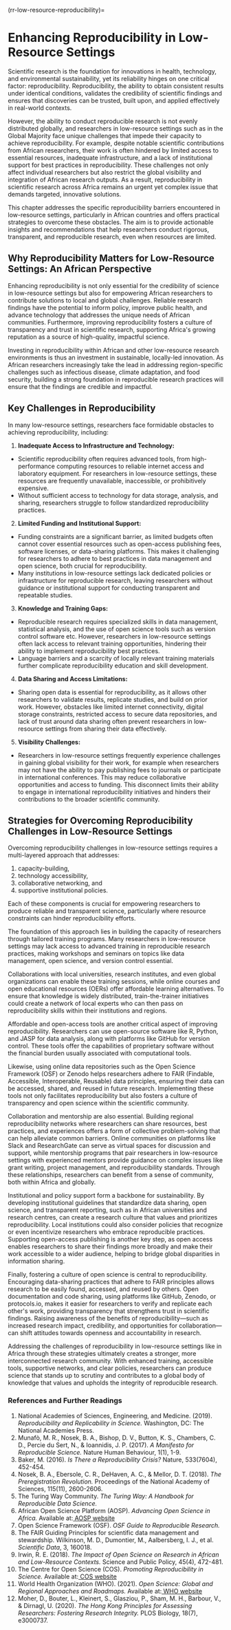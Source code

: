 (rr-low-resource-reproducibility)=
# Enhancing Reproducibility in Low-Resource Settings

Scientific research is the foundation for innovations in health, technology, and environmental sustainability, yet its reliability hinges on one critical factor: reproducibility.
Reproducibility, the ability to obtain consistent results under identical conditions, validates the credibility of scientific findings and ensures that discoveries can be trusted, built upon, and applied effectively in real-world contexts. 

However, the ability to conduct reproducible research is not evenly distributed globally, and researchers in low-resource settings such as in the Global Majority face unique challenges that impede their capacity to achieve reproducibility.
For example, despite notable scientific contributions from African researchers, their work is often hindered by limited access to essential resources, inadequate infrastructure, and a lack of institutional support for best practices in reproducibility.
These challenges not only affect individual researchers but also restrict the global visibility and integration of African research outputs.
As a result, reproducibility in scientific research across Africa remains an urgent yet complex issue that demands targeted, innovative solutions.

This chapter addresses the specific reproducibility barriers encountered in low-resource settings, particularly in African countries and offers practical strategies to overcome these obstacles. 
The aim is to provide actionable insights and recommendations that help researchers conduct rigorous, transparent, and reproducible research, even when resources are limited.

## Why Reproducibility Matters for Low-Resource Settings: An African Perspective

Enhancing reproducibility is not only essential for the credibility of science in low-resource settings but also for empowering African researchers to contribute solutions to local and global challenges.
Reliable research findings have the potential to inform policy, improve public health, and advance technology that addresses the unique needs of African communities.
Furthermore, improving reproducibility fosters a culture of transparency and trust in scientific research, supporting Africa's growing reputation as a source of high-quality, impactful science.

Investing in reproducibility within African and other low-resource research environments is thus an investment in sustainable, locally-led innovation.
As African researchers increasingly take the lead in addressing region-specific challenges such as infectious disease, climate adaptation, and food security, building a strong foundation in reproducible research practices will ensure that the findings are credible and impactful.


## Key Challenges in Reproducibility

In many low-resource settings, researchers face formidable obstacles to achieving reproducibility, including:

1. **Inadequate Access to Infrastructure and Technology:**
* Scientific reproducibility often requires advanced tools, from high-performance computing resources to reliable internet access and laboratory equipment.
For researchers in low-resource settings, these resources are frequently unavailable, inaccessible, or prohibitively expensive.
* Without sufficient access to technology for data storage, analysis, and sharing, researchers struggle to follow standardized reproducibility practices.
2. **Limited Funding and Institutional Support:**
* Funding constraints are a significant barrier, as limited budgets often cannot cover essential resources such as open-access publishing fees, software licenses, or data-sharing platforms. 
This makes it challenging for researchers to adhere to best practices in data management and open science, both crucial for reproducibility.
* Many institutions in low-resource settings lack dedicated policies or infrastructure for reproducible research, leaving researchers without guidance or institutional support for conducting transparent and repeatable studies.
3. **Knowledge and Training Gaps:**
* Reproducible research requires specialized skills in data management, statistical analysis, and the use of open science tools such as version control software etc. 
However, researchers in low-resource settings often lack access to relevant training opportunities, hindering their ability to implement reproducibility best practices.
* Language barriers and a scarcity of locally relevant training materials further complicate reproducibility education and skill development.
4. **Data Sharing and Access Limitations:**
* Sharing open data is essential for reproducibility, as it allows other researchers to validate results, replicate studies, and build on prior work. 
However, obstacles like limited internet connectivity, digital storage constraints, restricted access to secure data repositories, and lack of trust around data sharing often prevent researchers in low-resource settings from sharing their data effectively.
5. **Visibility Challenges:**
* Researchers in low-resource settings frequently experience challenges in gaining global visibility for their work, for example when researchers may not have the ability to pay publishing fees to journals or participate in international conferences. 
This may reduce collaborative opportunities and access to funding. This disconnect limits their ability to engage in international reproducibility initiatives and hinders their contributions to the broader scientific community.


## Strategies for Overcoming Reproducibility Challenges in Low-Resource Settings

Overcoming reproducibility challenges in low-resource settings requires a multi-layered approach that addresses:

1. capacity-building,
2. technology accessibility,
3. collaborative networking, and
4. supportive institutional policies.

Each of these components is crucial for empowering researchers to produce reliable and transparent science, particularly where resource constraints can hinder reproducibility efforts.

The foundation of this approach lies in building the capacity of researchers through tailored training programs.
Many researchers in low-resource settings may lack access to advanced training in reproducible research practices, making workshops and seminars on topics like data management, open science, and version control essential.

Collaborations with local universities, research institutes, and even global organizations can enable these training sessions, while online courses and open educational resources (OERs) offer affordable learning alternatives.
To ensure that knowledge is widely distributed, train-the-trainer initiatives could create a network of local experts who can then pass on reproducibility skills within their institutions and regions.

Affordable and open-access tools are another critical aspect of improving reproducibility. Researchers can use open-source software like R, Python, and JASP for data analysis, along with platforms like GitHub for version control. 
These tools offer the capabilities of proprietary software without the financial burden usually associated with computational tools.

Likewise, using online data repositories such as the Open Science Framework (OSF) or Zenodo helps researchers adhere to FAIR (Findable, Accessible, Interoperable, Reusable) data principles, ensuring their data can be accessed, shared, and reused in future research. 
Implementing these tools not only facilitates reproducibility but also fosters a culture of transparency and open science within the scientific community.

Collaboration and mentorship are also essential. 
Building regional reproducibility networks where researchers can share resources, best practices, and experiences offers a form of collective problem-solving that can help alleviate common barriers.
Online communities on platforms like Slack and ResearchGate can serve as virtual spaces for discussion and support, while mentorship programs that pair researchers in low-resource settings with experienced mentors provide guidance on complex issues like grant writing, project management, and reproducibility standards. 
Through these relationships, researchers can benefit from a sense of community, both within Africa and globally.

Institutional and policy support form a backbone for sustainability. 
By developing institutional guidelines that standardize data sharing, open science, and transparent reporting, such as in African universities and research centres, can create a research culture that values and prioritizes reproducibility.
Local institutions could also consider policies that recognize or even incentivize researchers who embrace reproducible practices.
Supporting open-access publishing is another key step, as open access enables researchers to share their findings more broadly and make their work accessible to a wider audience, helping to bridge global disparities in information sharing.

Finally, fostering a culture of open science is central to reproducibility.
Encouraging data-sharing practices that adhere to FAIR principles allows research to be easily found, accessed, and reused by others.
Open documentation and code sharing, using platforms like GitHub, Zenodo, or protocols.io, makes it easier for researchers to verify and replicate each other's work, providing transparency that strengthens trust in scientific findings.
Raising awareness of the benefits of reproducibility—such as increased research impact, credibility, and opportunities for collaboration—can shift attitudes towards openness and accountability in research.

Addressing the challenges of reproducibility in low-resource settings like in Africa through these strategies ultimately creates a stronger, more interconnected research community. 
With enhanced training, accessible tools, supportive networks, and clear policies, researchers can produce science that stands up to scrutiny and contributes to a global body of knowledge that values and upholds the integrity of reproducible research.

### References and Further Readings

1. National Academies of Sciences, Engineering, and Medicine. (2019). *Reproducibility and Replicability in Science.* Washington, DC: The National Academies Press.
2. Munafò, M. R., Nosek, B. A., Bishop, D. V., Button, K. S., Chambers, C. D., Percie du Sert, N., & Ioannidis, J. P. (2017). *A Manifesto for Reproducible Science.* Nature Human Behaviour, 1(1), 1-9.
3. Baker, M. (2016). *Is There a Reproducibility Crisis?* Nature, 533(7604), 452-454.
4. Nosek, B. A., Ebersole, C. R., DeHaven, A. C., & Mellor, D. T. (2018). *The Preregistration Revolution.* Proceedings of the National Academy of Sciences, 115(11), 2600-2606.
5. The Turing Way Community. *The Turing Way: A Handbook for Reproducible Data Science.*
6. African Open Science Platform (AOSP). *Advancing Open Science in Africa.* Available at:[ AOSP website](https://africanopenscience.org.za)
7. Open Science Framework (OSF). *OSF Guide to Reproducible Research.*
8. The FAIR Guiding Principles for scientific data management and stewardship. Wilkinson, M. D., Dumontier, M., Aalbersberg, I. J., et al. *Scientific Data*, 3, 160018.
9. Irwin, R. E. (2018). *The Impact of Open Science on Research in African and Low-Resource Contexts.* Science and Public Policy, 45(4), 472-481.
10. The Centre for Open Science (COS). *Promoting Reproducibility in Science.* Available at:[ COS website](https://www.cos.io/)
11. World Health Organization (WHO). (2021). *Open Science: Global and Regional Approaches and Roadmaps.* Available at:[ WHO website](https://www.who.int/)
12. Moher, D., Bouter, L., Kleinert, S., Glasziou, P., Sham, M. H., Barbour, V., & Dirnagl, U. (2020). *The Hong Kong Principles for Assessing Researchers: Fostering Research Integrity.* PLOS Biology, 18(7), e3000737.

